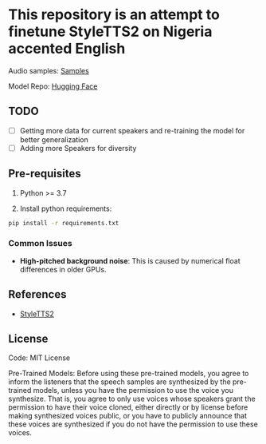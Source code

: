 # This repository is an attempt to finetune StyleTTS2 on Nigeria accented English

Audio samples: [Samples](https://github.com/benjaminogbonna/styletts2-finetuned)

Model Repo: [Hugging Face](https://huggingface.co/benjaminogbonna/tts_demo_models)


## TODO
- [ ] Getting more data for current speakers and re-training the model for better generalization 
- [ ] Adding more Speakers for diversity

## Pre-requisites
1. Python >= 3.7

2. Install python requirements: 
```bash
pip install -r requirements.txt
```


### Common Issues
- **High-pitched background noise**: This is caused by numerical float differences in older GPUs. 

## References
- [StyleTTS2](https://github.com/yl4579/StyleTTS2)

## License

Code: MIT License

Pre-Trained Models: Before using these pre-trained models, you agree to inform the listeners that the speech samples are synthesized by the pre-trained models, unless you have the permission to use the voice you synthesize. That is, you agree to only use voices whose speakers grant the permission to have their voice cloned, either directly or by license before making synthesized voices public, or you have to publicly announce that these voices are synthesized if you do not have the permission to use these voices.
